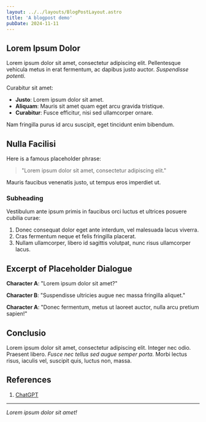 ```yaml
---
layout: ../../layouts/BlogPostLayout.astro
title: 'A blogpost demo'
pubDate: 2024-11-11
---
```


## Lorem Ipsum Dolor

Lorem ipsum dolor sit amet, consectetur adipiscing elit. Pellentesque vehicula metus in erat fermentum, ac dapibus justo auctor. *Suspendisse potenti.*

Curabitur sit amet:

- **Justo**: Lorem ipsum dolor sit amet.
- **Aliquam**: Mauris sit amet quam eget arcu gravida tristique.
- **Curabitur**: Fusce efficitur, nisi sed ullamcorper ornare.

Nam fringilla purus id arcu suscipit, eget tincidunt enim bibendum.

## Nulla Facilisi

Here is a famous placeholder phrase:

> "Lorem ipsum dolor sit amet, consectetur adipiscing elit."

Mauris faucibus venenatis justo, ut tempus eros imperdiet ut.

### Subheading

Vestibulum ante ipsum primis in faucibus orci luctus et ultrices posuere cubilia curae:

1. Donec consequat dolor eget ante interdum, vel malesuada lacus viverra.
2. Cras fermentum neque et felis fringilla placerat.
3. Nullam ullamcorper, libero id sagittis volutpat, nunc risus ullamcorper lacus.

## Excerpt of Placeholder Dialogue

**Character A**: "Lorem ipsum dolor sit amet?"

**Character B**: "Suspendisse ultricies augue nec massa fringilla aliquet."

**Character A**: "Donec fermentum, metus ut laoreet auctor, nulla arcu pretium sapien!"

## Conclusio

Lorem ipsum dolor sit amet, consectetur adipiscing elit. Integer nec odio. Praesent libero. *Fusce nec tellus sed augue semper porta.* Morbi lectus risus, iaculis vel, suscipit quis, luctus non, massa.


## References

1. [ChatGPT](https://chatgpt.com/)

---

_Lorem ipsum dolor sit amet!_